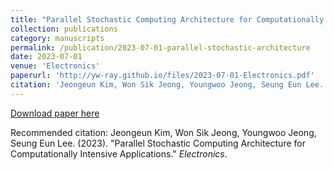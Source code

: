 ```yaml
---
title: "Parallel Stochastic Computing Architecture for Computationally Intensive Applications"
collection: publications
category: manuscripts
permalink: /publication/2023-07-01-parallel-stochastic-architecture
date: 2023-07-01
venue: 'Electronics'
paperurl: 'http://yw-ray.github.io/files/2023-07-01-Electronics.pdf'
citation: 'Jeongeun Kim, Won Sik Jeong, Youngwoo Jeong, Seung Eun Lee. (2023). &quot;Parallel Stochastic Computing Architecture for Computationally Intensive Applications.&quot; <i>Electronics</i>.'
---
```


<a href='http://yw-ray.github.io/files/2023-07-01-Electronics.pdf'>Download paper here</a>

Recommended citation: Jeongeun Kim, Won Sik Jeong, Youngwoo Jeong, Seung Eun Lee. (2023). "Parallel Stochastic Computing Architecture for Computationally Intensive Applications." <i>Electronics</i>.